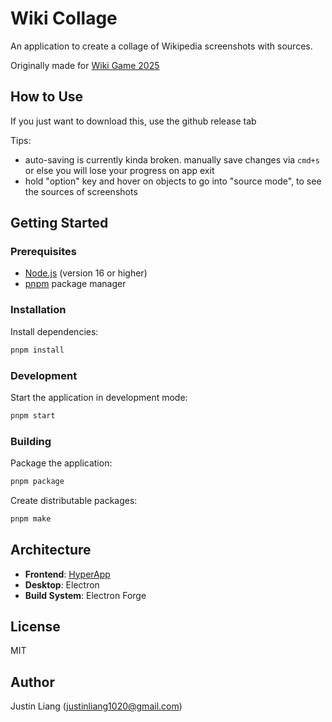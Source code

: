 # Wiki Collage

An application to create a collage of Wikipedia screenshots with sources.

Originally made for [Wiki Game 2025](https://wikigamejam.org/)

## How to Use

If you just want to download this, use the github release tab

Tips:

- auto-saving is currently kinda broken. manually save changes via `cmd+s` or else you will lose your progress on app exit
- hold "option" key and hover on objects to go into "source mode", to see the sources of screenshots

## Getting Started

### Prerequisites

- [Node.js](https://nodejs.org/) (version 16 or higher)
- [pnpm](https://pnpm.io/) package manager

### Installation

Install dependencies:

```bash
pnpm install
```

### Development

Start the application in development mode:

```bash
pnpm start
```

### Building

Package the application:

```bash
pnpm package
```

Create distributable packages:

```bash
pnpm make
```

## Architecture

- **Frontend**: [HyperApp](https://github.com/jorgebucaran/hyperapp)
- **Desktop**: Electron
- **Build System**: Electron Forge

## License

MIT

## Author

Justin Liang (justinliang1020@gmail.com)
